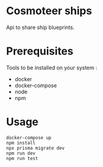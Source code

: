 # Cosmoteer ships
Api to share ship blueprints.

# Prerequisites

Tools to be installed on your system :
- docker
- docker-compose
- node
- npm

# Usage
```
docker-compose up
npm install
npx prisma migrate dev
npm run dev
npm run test
```
